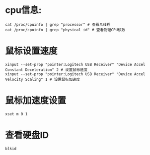 # cpu信息:
    cat /proc/cpuinfo | grep "processor" # 查看几线程
    cat /proc/cpuinfo | grep "physical id" # 查看物理CPU核数
# 鼠标设置速度
    xinput --set-prop "pointer:Logitech USB Receiver" "Device Accel Constant Deceleration" 2 # 设置鼠标速度
    xinput --set-prop "pointer:Logitech USB Receiver" "Device Accel Velocity Scaling" 1 # 设置鼠标加速度
# 鼠标加速度设置
    xset m 0 1
# 查看硬盘ID 
    blkid
